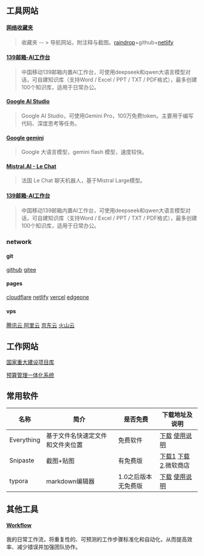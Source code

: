 

## 工具网站

#### [网络收藏夹](https://bookmark.fanqiemiao.com/)

> 收藏夹 -- > 导航网站，附注释与截图。[raindrop](https://app.raindrop.io/my/0)+github+[netlify](https://shoucangjia.netlify.app/)

#### [139邮箱-AI工作台](https://appmail.mail.10086.cn/m7/index.html)

> 中国移动139邮箱内置AI工作台，可使用deepseek和qwen大语言模型对话，可自建知识库（支持Word / Excel / PPT / TXT / PDF格式），最多创建100个知识库，适用于日常办公。

#### [Google AI Studio](https://aistudio.google.com/prompts/new_chat)

> Google AI Studio，可使用Gemini Pro，100万免费token。主要用于编写代码、深度思考等任务。


#### [Google gemini](https://gemini.google.com/app?hl=zh-cn)

> Google 大语言模型，gemini flash 模型，速度较快。

#### [Mistral.AI - Le Chat](https://chat.mistral.ai/chat)

> 法国 Le Chat 聊天机器人，基于Mistral Large模型。


#### [139邮箱-AI工作台](https://appmail.mail.10086.cn/m7/index.html)

> 中国移动139邮箱内置AI工作台，可使用deepseek和qwen大语言模型对话，可自建知识库（支持Word / Excel / PPT / TXT / PDF格式），最多创建100个知识库，适用于日常办公。



### network

#### git

[github](https://github.com/)  [gitee](https://gitee.com/3g/projects)

#### pages

[cloudflare](https://dash.cloudflare.com/)  [netlify](https://app.netlify.com/)  [vercel](https://vercel.com/) [edgeone](https://console.tencentcloud.com/edgeone/pages)

#### vps

[腾讯云 ](https://cloud.tencent.com/) [阿里云](https://cn.aliyun.com/) [京东云](https://console.jdcloud.com/) [火山云](https://www.volcengine.com/)




## 工作网站

[国家重大建设项目库](https://kpp.ndrc.gov.cn/account/signin)



[预算管理一体化系统](http://119.36.213.20:28372/auth/loginUser.html)



## 常用软件

| 名称       | 简介                             | 是否免费            | 下载地址及说明                                               |
| ---------- | -------------------------------- | ------------------- | ------------------------------------------------------------ |
| Everything | 基于文件名快速定文件和文件夹位置 | 免费软件            | [下载](https://www.voidtools.com/zh-cn/downloads/)  [使用说明](https://www.voidtools.com/zh-cn/faq/) |
| Snipaste   | 截图+贴图                        | 有免费版            | [下载1](https://zh.snipaste.com/) [下载2](https://apps.microsoft.com/detail/9p1wxpkb68kx?hl=zh-CN&gl=CN).微软商店 |
| typora     | markdown编辑器                   | 1.0之后版本无免费版 | [下载](https://typora.io/#feature) [使用说明](typora.html)   |

## 其他工具

#### [Workflow](https://bookmark.fanqiemiao.com/blog)

我的日常工作流，将重复性的、可预测的工作步骤标准化和自动化，从而提高效率、减少错误并加强团队协作。